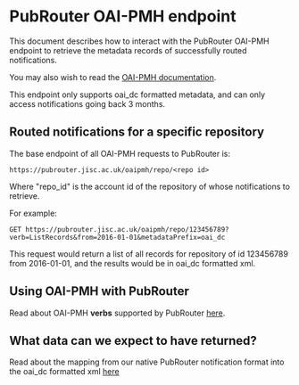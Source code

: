 # PubRouter OAI-PMH endpoint

This document describes how to interact with the PubRouter OAI-PMH endpoint to retrieve the metadata records of successfully
routed notifications.

You may also wish to read the [OAI-PMH documentation](http://www.openarchives.org/OAI/openarchivesprotocol.html).

This endpoint only supports oai_dc formatted metadata, and can only access notifications going back 3 months.

## Routed notifications for a specific repository

The base endpoint of all OAI-PMH requests to PubRouter is: 

    https://pubrouter.jisc.ac.uk/oaipmh/repo/<repo id>

Where "repo_id" is the account id of the repository of whose notifications to retrieve.

For example:

    GET https://pubrouter.jisc.ac.uk/oaipmh/repo/123456789?verb=ListRecords&from=2016-01-01&metadataPrefix=oai_dc
	
This request would return a list of all records for repository of id 123456789 from 2016-01-01, and the results would be in oai_dc formatted xml. 

## Using OAI-PMH with PubRouter 
Read about OAI-PMH **verbs** supported by PubRouter [here](./VERBS.md).

## What data can we expect to have returned?
Read about the mapping from our native PubRouter notification format into the oai_dc formatted xml [here](./XWALK.md)

